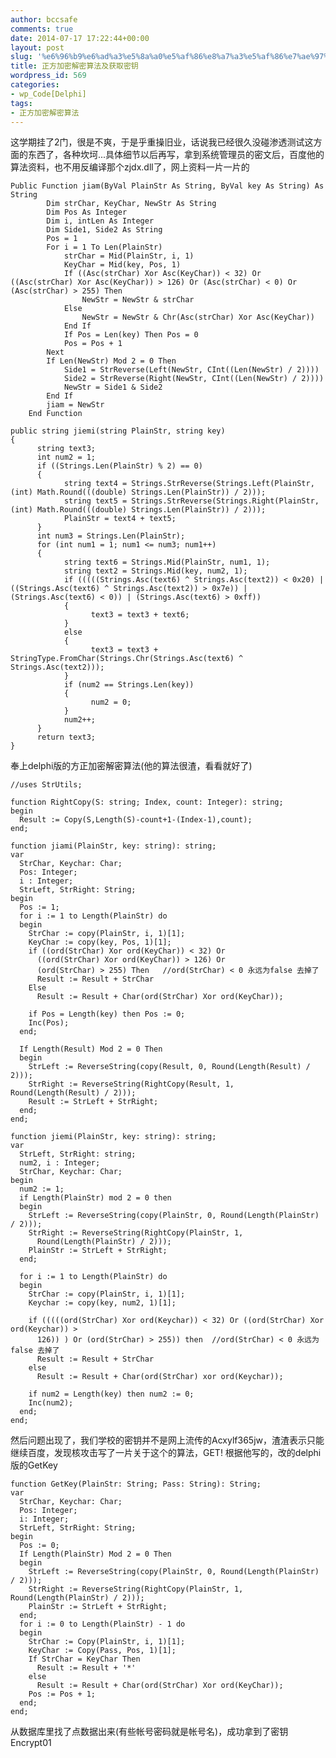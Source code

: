 ```yaml
---
author: bccsafe
comments: true
date: 2014-07-17 17:22:44+00:00
layout: post
slug: '%e6%96%b9%e6%ad%a3%e5%8a%a0%e5%af%86%e8%a7%a3%e5%af%86%e7%ae%97%e6%b3%95%e5%8f%8a%e8%8e%b7%e5%8f%96%e5%af%86%e9%92%a5'
title: 正方加密解密算法及获取密钥
wordpress_id: 569
categories:
- wp_Code[Delphi]
tags:
- 正方加密解密算法
---
```


这学期挂了2门，很是不爽，于是乎重操旧业，话说我已经很久没碰渗透测试这方面的东西了，各种坎坷...具体细节以后再写，拿到系统管理员的密文后，百度他的算法资料，也不用反编译那个zjdx.dll了，网上资料一片一片的

    
    Public Function jiam(ByVal PlainStr As String, ByVal key As String) As String
            Dim strChar, KeyChar, NewStr As String
            Dim Pos As Integer
            Dim i, intLen As Integer
            Dim Side1, Side2 As String
            Pos = 1
            For i = 1 To Len(PlainStr)
                strChar = Mid(PlainStr, i, 1)
                KeyChar = Mid(key, Pos, 1)
                If ((Asc(strChar) Xor Asc(KeyChar)) < 32) Or ((Asc(strChar) Xor Asc(KeyChar)) > 126) Or (Asc(strChar) < 0) Or (Asc(strChar) > 255) Then
                    NewStr = NewStr & strChar
                Else
                    NewStr = NewStr & Chr(Asc(strChar) Xor Asc(KeyChar))
                End If
                If Pos = Len(key) Then Pos = 0
                Pos = Pos + 1
            Next
            If Len(NewStr) Mod 2 = 0 Then
                Side1 = StrReverse(Left(NewStr, CInt((Len(NewStr) / 2))))
                Side2 = StrReverse(Right(NewStr, CInt((Len(NewStr) / 2))))
                NewStr = Side1 & Side2
            End If
            jiam = NewStr
        End Function 
    
    public string jiemi(string PlainStr, string key)
    {
          string text3;
          int num2 = 1;
          if ((Strings.Len(PlainStr) % 2) == 0)
          {
                string text4 = Strings.StrReverse(Strings.Left(PlainStr, (int) Math.Round(((double) Strings.Len(PlainStr)) / 2)));
                string text5 = Strings.StrReverse(Strings.Right(PlainStr, (int) Math.Round(((double) Strings.Len(PlainStr)) / 2)));
                PlainStr = text4 + text5;
          }
          int num3 = Strings.Len(PlainStr);
          for (int num1 = 1; num1 <= num3; num1++)
          {
                string text6 = Strings.Mid(PlainStr, num1, 1);
                string text2 = Strings.Mid(key, num2, 1);
                if (((((Strings.Asc(text6) ^ Strings.Asc(text2)) < 0x20) | ((Strings.Asc(text6) ^ Strings.Asc(text2)) > 0x7e)) | (Strings.Asc(text6) < 0)) | (Strings.Asc(text6) > 0xff))
                {
                      text3 = text3 + text6;
                }
                else
                {
                      text3 = text3 + StringType.FromChar(Strings.Chr(Strings.Asc(text6) ^ Strings.Asc(text2)));
                }
                if (num2 == Strings.Len(key))
                {
                      num2 = 0;
                }
                num2++;
          }
          return text3;
    }




奉上delphi版的方正加密解密算法(他的算法很渣，看看就好了)



``` delphi    
//uses StrUtils;

function RightCopy(S: string; Index, count: Integer): string;
begin
  Result := Copy(S,Length(S)-count+1-(Index-1),count);
end;

function jiami(PlainStr, key: string): string;
var
  StrChar, Keychar: Char;
  Pos: Integer;
  i : Integer;
  StrLeft, StrRight: String;
begin
  Pos := 1;
  for i := 1 to Length(PlainStr) do
  begin
    StrChar := copy(PlainStr, i, 1)[1];
    KeyChar := copy(key, Pos, 1)[1];
    if ((ord(StrChar) Xor ord(KeyChar)) < 32) Or
      ((ord(StrChar) Xor ord(KeyChar)) > 126) Or
      (ord(StrChar) > 255) Then   //ord(StrChar) < 0 永远为false 去掉了
      Result := Result + StrChar
    Else
      Result := Result + Char(ord(StrChar) Xor ord(KeyChar));

    if Pos = Length(key) then Pos := 0;
    Inc(Pos);
  end;

  If Length(Result) Mod 2 = 0 Then
  begin
    StrLeft := ReverseString(copy(Result, 0, Round(Length(Result) / 2)));
    StrRight := ReverseString(RightCopy(Result, 1, Round(Length(Result) / 2)));
    Result := StrLeft + StrRight;
  end;
end;

function jiemi(PlainStr, key: string): string;
var
  StrLeft, StrRight: string;
  num2, i : Integer;
  StrChar, Keychar: Char;
begin
  num2 := 1;
  if Length(PlainStr) mod 2 = 0 then
  begin
    StrLeft := ReverseString(copy(PlainStr, 0, Round(Length(PlainStr) / 2)));
    StrRight := ReverseString(RightCopy(PlainStr, 1,
      Round(Length(PlainStr) / 2)));
    PlainStr := StrLeft + StrRight;
  end;

  for i := 1 to Length(PlainStr) do
  begin
    StrChar := copy(PlainStr, i, 1)[1];
    Keychar := copy(key, num2, 1)[1];

    if (((((ord(StrChar) Xor ord(Keychar)) < 32) Or ((ord(StrChar) Xor ord(Keychar)) >
      126)) ) Or (ord(StrChar) > 255)) then  //ord(StrChar) < 0 永远为false 去掉了
      Result := Result + StrChar
    else
      Result := Result + Char(ord(StrChar) xor ord(Keychar));

    if num2 = Length(key) then num2 := 0;
    Inc(num2);
  end;
end;
```

然后问题出现了，我们学校的密钥并不是网上流传的Acxylf365jw，渣渣表示只能继续百度，发现核攻击写了一片关于这个的算法，GET!	根据他写的，改的delphi版的GetKey

``` delphi    
function GetKey(PlainStr: String; Pass: String): String;
var
  StrChar, Keychar: Char;
  Pos: Integer;
  i: Integer;
  StrLeft, StrRight: String;
begin
  Pos := 0;
  If Length(PlainStr) Mod 2 = 0 Then
  begin
    StrLeft := ReverseString(copy(PlainStr, 0, Round(Length(PlainStr) / 2)));
    StrRight := ReverseString(RightCopy(PlainStr, 1, Round(Length(PlainStr) / 2)));
    PlainStr := StrLeft + StrRight;
  end;
  for i := 0 to Length(PlainStr) - 1 do
  begin
    StrChar := Copy(PlainStr, i, 1)[1];
    KeyChar := Copy(Pass, Pos, 1)[1];
    If StrChar = KeyChar Then
      Result := Result + '*'
    else
      Result := Result + Char(ord(StrChar) Xor ord(KeyChar));
    Pos := Pos + 1;
  end;
end;
```
从数据库里找了点数据出来(有些帐号密码就是帐号名)，成功拿到了密钥Encrypt01
